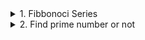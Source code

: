 <details>
<summary>1. Fibbonoci Series</summary>
<p>
  
```
public static void main(String args[]){
    int input = 8;
    int[] arr = new int[input];
    arr[0]=0;arr[1]=1;

    for(int i=2;i<input;i++){
       arr[i]=arr[i-2]+arr[i-1];
    }
   System.out.println(Arrays.toString(arr));
}
```
</p>
</details>  

<details>
<summary>2. Find prime number or not</summary>
<p>
  
```
public static void main(String args[]){
 int input = 13;
  boolean flag=true;
  if(input==0||input==1){ 
   flag=false;
  } else {
    for(int i=2;i<=input/2;i++){
      if(input%i==0) { 
        flag=false; break;
      }
    }
  }
  if(flag) System.out.println("It is prime");
  else System.out.println("It is not prime");
```
</p>
</details>  

